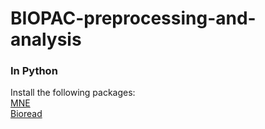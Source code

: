 # BIOPAC-preprocessing-and-analysis

### In Python 
Install the following packages:</br>
[MNE](https://mne.tools/stable/index.html)</br>
[Bioread](https://pypi.org/project/bioread/)</br>

